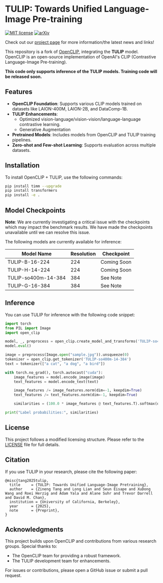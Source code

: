 # TULIP: Towards Unified Language-Image Pre-training

[![MIT license](https://img.shields.io/badge/License-MIT-blue.svg)](https://lbesson.mit-license.org/)  [![arXiv](https://img.shields.io/badge/arXiv-2503.15485-red)](https://arxiv.org/abs/2503.15485)

Check out our [project page](https://tulip-berkeley.github.io) for more information/the latest news and links!

This repository is a fork of [OpenCLIP](https://github.com/mlfoundations/open_clip), integrating the **TULIP** model. OpenCLIP is an open-source implementation of OpenAI's CLIP (Contrastive Language-Image Pre-training).

**This code only supports inference of the TULIP models. Training code will be released soon.**

## Features

- **OpenCLIP Foundation**: Supports various CLIP models trained on datasets like LAION-400M, LAION-2B, and DataComp-1B.
- **TULIP Enhancements**:
  - Optimized vision-language/vision-vision/language-language contrastive learning.
  - Generative Augmentation
- **Pretrained Models**: Includes models from OpenCLIP and TULIP training pipelines.
- **Zero-shot and Few-shot Learning**: Supports evaluation across multiple datasets.

## Installation

To install OpenCLIP + TULIP, use the following commands:

```sh
pip install timm --upgrade
pip install transformers
pip install -e .
```

## Model Checkpoints

**Note**: We are currently investigating a critical issue with the checkpoints which may impact the benchmark results. We have made the checkpoints unavailable until we can resolve this issue. 

The following models are currently available for inference:

Model Name | Resolution | Checkpoint
--- | --- | ---
TULIP-B-16-224 | 224 | Coming Soon
TULIP-H-14-224 | 224 | Coming Soon
TULIP-so400m-14-384 | 384 | See Note
TULIP-G-16-384 | 384 | See Note

## Inference

You can use TULIP for inference with the following code snippet:

```python
import torch
from PIL import Image
import open_clip

model, _, preprocess = open_clip.create_model_and_transforms('TULIP-so400m-14-384', pretrained='<path to model checkpoint>')
model.eval()

image = preprocess(Image.open("sample.jpg")).unsqueeze(0)
tokenizer = open_clip.get_tokenizer('TULIP-so400m-14-384')
text = tokenizer(["a cat", "a dog", "a bird"])

with torch.no_grad(), torch.autocast("cuda"):
    image_features = model.encode_image(image)
    text_features = model.encode_text(text)

    image_features /= image_features.norm(dim=-1, keepdim=True)
    text_features /= text_features.norm(dim=-1, keepdim=True)

    similarities = (100.0 * image_features @ text_features.T).softmax(dim=-1)

print("Label probabilities:", similarities)
```

## License

This project follows a modified licensing structure. Please refer to the [LICENSE](LICENSE) file for full details.

## Citation

If you use TULIP in your research, please cite the following paper:

```
@misc{tang2025tulip,
  title     = {TULIP: Towards Unified Language-Image Pretraining},
  author    = {Zineng Tang and Long Lian and Seun Eisape and XuDong Wang and Roei Herzig and Adam Yala and Alane Suhr and Trevor Darrell and David M. Chan},
  institution = {University of California, Berkeley},
  year      = {2025},
  note      = {Preprint},
}
```

## Acknowledgments

This project builds upon OpenCLIP and contributions from various research groups. Special thanks to:
- The OpenCLIP team for providing a robust framework.
- The TULIP development team for enhancements.

For issues or contributions, please open a GitHub issue or submit a pull request.
